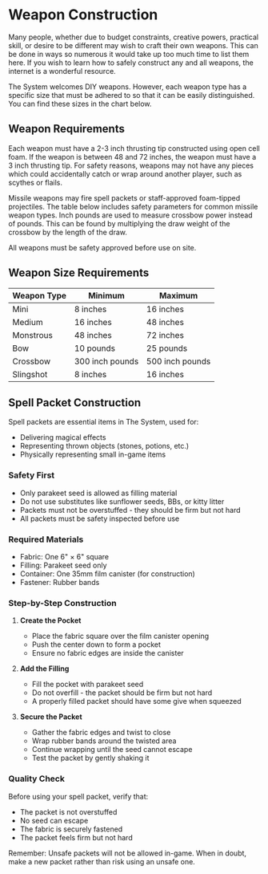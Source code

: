 # Weapon Construction

Many people, whether due to budget constraints, creative powers, practical skill, or desire to be different may wish to craft their own weapons. This can be done in ways so numerous it would take up too much time to list them here. If you wish to learn how to safely construct any and all weapons, the internet is a wonderful resource.

The System welcomes DIY weapons. However, each weapon type has a specific size that must be adhered to so that it can be easily distinguished. You can find these sizes in the chart below.

## Weapon Requirements

Each weapon must have a 2-3 inch thrusting tip constructed using open cell foam. If the weapon is between 48 and 72 inches, the weapon must have a 3 inch thrusting tip. For safety reasons, weapons may not have any pieces which could accidentally catch or wrap around another player, such as scythes or flails.

Missile weapons may fire spell packets or staff-approved foam-tipped projectiles. The table below includes safety parameters for common missile weapon types. Inch pounds are used to measure crossbow power instead of pounds. This can be found by multiplying the draw weight of the crossbow by the length of the draw.

All weapons must be safety approved before use on site.

## Weapon Size Requirements

| Weapon Type | Minimum | Maximum |
|------------|---------|---------|
| Mini | 8 inches | 16 inches |
| Medium | 16 inches | 48 inches |
| Monstrous | 48 inches | 72 inches |
| Bow | 10 pounds | 25 pounds |
| Crossbow | 300 inch pounds | 500 inch pounds |
| Slingshot | 8 inches | 16 inches |

## Spell Packet Construction

Spell packets are essential items in The System, used for:
- Delivering magical effects
- Representing thrown objects (stones, potions, etc.)
- Physically representing small in-game items

### Safety First
- Only parakeet seed is allowed as filling material
- Do not use substitutes like sunflower seeds, BBs, or kitty litter
- Packets must not be overstuffed - they should be firm but not hard
- All packets must be safety inspected before use

### Required Materials
- Fabric: One 6" × 6" square
- Filling: Parakeet seed only
- Container: One 35mm film canister (for construction)
- Fastener: Rubber bands

### Step-by-Step Construction
1. **Create the Pocket**
   - Place the fabric square over the film canister opening
   - Push the center down to form a pocket
   - Ensure no fabric edges are inside the canister

2. **Add the Filling**
   - Fill the pocket with parakeet seed
   - Do not overfill - the packet should be firm but not hard
   - A properly filled packet should have some give when squeezed

3. **Secure the Packet**
   - Gather the fabric edges and twist to close
   - Wrap rubber bands around the twisted area
   - Continue wrapping until the seed cannot escape
   - Test the packet by gently shaking it

### Quality Check
Before using your spell packet, verify that:
- The packet is not overstuffed
- No seed can escape
- The fabric is securely fastened
- The packet feels firm but not hard

Remember: Unsafe packets will not be allowed in-game. When in doubt, make a new packet rather than risk using an unsafe one. 